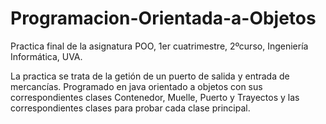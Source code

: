 # Programacion-Orientada-a-Objetos
Practica final de la asignatura POO, 1er cuatrimestre, 2ºcurso, Ingeniería Informática, UVA.

La practica se trata de la getión de un puerto de salida y entrada de mercancías. Programado en java orientado a objetos con sus correspondientes clases Contenedor, Muelle, Puerto y Trayectos y las correspondientes clases para probar cada clase principal.
